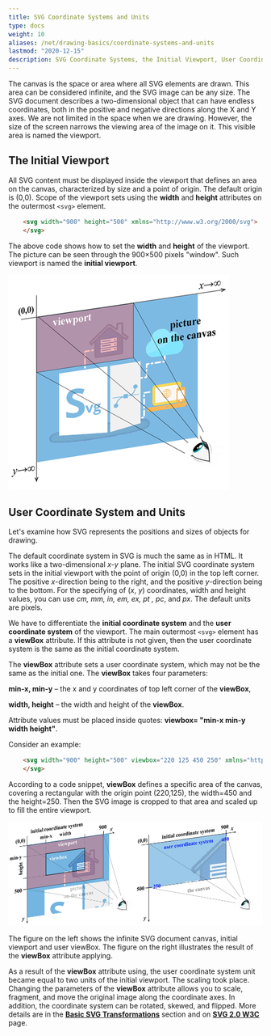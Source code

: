 ```yaml
---
title: SVG Coordinate Systems and Units
type: docs
weight: 10
aliases: /net/drawing-basics/coordinate-systems-and-units
lastmod: "2020-12-15"
description: SVG Coordinate Systems, the Initial Viewport, User Coordinate System and Units
---
```

<link href="./../../style.css" rel="stylesheet" type="text/css" />
The canvas is the space or area where all SVG elements are drawn. This area can be considered infinite, and the SVG image can be any size. The SVG document describes a two-dimensional object that can have endless coordinates, both in the positive and negative directions along the X and Y axes. We are not limited in the space when we are drawing. However, the size of the screen narrows the viewing area of the image on it. This visible area is named the viewport. 

 

## **The Initial Viewport**

All SVG content must be displayed inside the viewport that defines an area on the canvas, characterized by size and a point of origin. The default origin is (0,0). Scope of the viewport sets using the **width** and **height** attributes on the outermost  `<svg>` element. 
```html {linenos=inline,linenostart=1, hl_lines=[""]}
    <svg width="900" height="500" xmlns="http://www.w3.org/2000/svg">
    </svg>
```
The above code shows how to set the **width** and **height** of the viewport. The picture can be seen through the 900×500 pixels "window". Such viewport is named the **initial viewport**. 

 ![The canvas and initial viewport](viewport1_1.png#center)


## **User Coordinate System and Units** 

Let's examine how SVG represents the positions and sizes of objects for drawing. 

The default coordinate system in SVG is much the same as in HTML. It works like a two-dimensional *x-y* plane. The initial SVG coordinate system sets in the initial viewport with the point of origin (0,0) in the top left corner. The positive *x*-direction being to the right, and the positive *y*-direction being to the bottom. For the specifying of (*x*, *y*) coordinates, width and height values, you can use *cm, mm, in, em, ex, pt , pc*, and *px*. The default units are pixels. 

We have to differentiate the **initial coordinate system** and the **user coordinate system** of the viewport. The main outermost `<svg>` element has a **viewBox** attribute. If this attribute is not given, then the user coordinate system is the same as the initial coordinate system. 

The **viewBox** attribute sets a user coordinate system, which may not be the same as the initial one. The **viewBox** takes four parameters: 

**min-x, min-y** – the x and y coordinates of top left corner of the **viewBox**, 

**width, height** – the width and height of the **viewBox**. 

Attribute values must be placed inside quotes: **viewbox= "min-x min-y width height"**. 

Consider an example: 
```html {linenos=inline,linenostart=1, hl_lines=[""]}
    <svg width="900" height="500" viewbox="220 125 450 250" xmlns="http://www.w3.org/2000/svg">
    </svg>
```
According to a code snippet, **viewBox** defines a specific area of the canvas, covering a rectangular with the origin point (220,125), the width=450 and the height=250. Then the SVG image is cropped to that area and scaled up to fill the entire viewport. 

![initial viewport and user viewbox](viewport2_1.png#center) 

The  figure on the left shows the infinite SVG document canvas, initial viewport and user viewBox.  The  figure on the right illustrates the result of the **viewBox** attribute applying.

As a result of the **viewBox** attribute using, the user coordinate system unit became equal to two units of the initial viewport. The scaling took place. 
Changing the parameters of the **viewBox** attribute allows you to scale, fragment, and move the original image along the coordinate axes. In addition, the coordinate system can be rotated, skewed, and flipped. More details are in the [**Basic SVG Transformations**](/svg/net/drawing-basics/basic-transformations/) section and on [**SVG 2.0 W3C**](https://www.w3.org/TR/2018/CR-SVG2-20181004/coords.html) page.